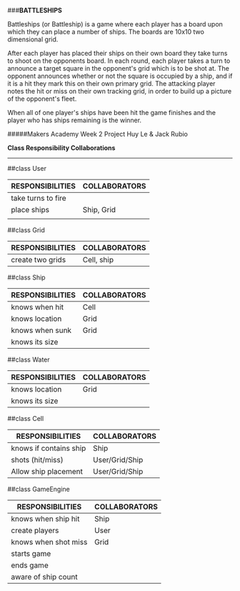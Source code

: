 ###**BATTLESHIPS**

Battleships (or Battleship) is a game where each player has a board upon which they can place a number of ships. The boards are 10x10 two dimensional grid.

After each player has placed their ships on their own board they take turns to shoot on the opponents board. In each round, each player takes a turn to announce a target square in the opponent's grid which is to be shot at. The opponent announces whether or not the square is occupied by a ship, and if it is a hit they mark this on their own primary grid. The attacking player notes the hit or miss on their own tracking grid, in order to build up a picture of the opponent's fleet.

When all of one player's ships have been hit the game finishes and the player who has ships remaining is the winner.


#####Makers Academy Week 2 Project 
         Huy Le & Jack Rubio


**Class Responsibility Collaborations**
***************************************

##class User

| RESPONSIBILITIES       | COLLABORATORS  |
|------------------------|----------------|
| take turns to fire     |                |
| place ships            | Ship, Grid     |
|                        |                |

##class Grid

| RESPONSIBILITIES       | COLLABORATORS  |
|------------------------|----------------|
| create two grids       | Cell, ship     |

##class Ship

| RESPONSIBILITIES       | COLLABORATORS  |
|------------------------|----------------|
| knows when hit         | Cell           |
| knows location         | Grid           |
| knows when sunk        | Grid           |
| knows its size         |                |

##class Water

| RESPONSIBILITIES       | COLLABORATORS  |
|------------------------|----------------|
| knows location         | Grid           |
| knows its size         |                |

##class Cell

| RESPONSIBILITIES       | COLLABORATORS  |
|------------------------|----------------|
| knows if contains ship | Ship           |
| shots (hit/miss)       | User/Grid/Ship |
| Allow ship placement   | User/Grid/Ship |

##class GameEngine

| RESPONSIBILITIES       | COLLABORATORS  |
|------------------------|----------------|
| knows when ship hit    | Ship           |
| create players         | User           |
| knows when shot miss   | Grid           |
| starts game            |                |
| ends game              |                |
| aware of ship count    |                |


